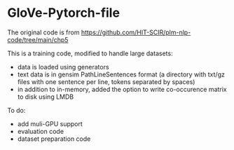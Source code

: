 # GloVe-Pytorch-file

The original code is from https://github.com/HIT-SCIR/plm-nlp-code/tree/main/chp5

This is a training code, modified to handle large datasets:

- data is loaded using generators
- text data is in gensim PathLineSentences format (a directory with txt/gz files with one sentence per line, tokens separated by spaces)
- in addition to in-memory, added the option to write co-occurence matrix to disk using LMDB

To do:

- add muli-GPU support
- evaluation code
- dataset preparation code
